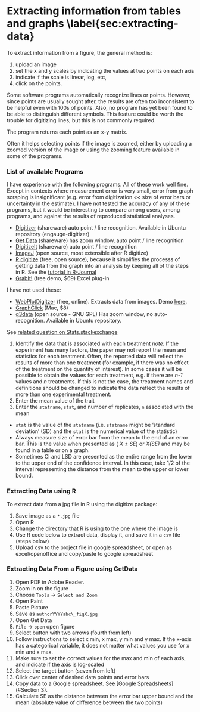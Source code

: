 #  Extracting information from tables and graphs \label{sec:extracting-data}

To extract information from a figure, the general method is: 

1. upload an image 
2. set the x and y scales by indicating the values at two points on each axis 
3. indicate if the scale is linear, log, etc, 
4. click on the points. 
 

Some software programs automatically recognize lines or points. However, since points are usually sought after, the results are often too inconsistent to be helpful even with 100s of points. Also, no program has yet been found to be able to distinguish different symbols. This feature could be worth the trouble for digitizing lines, but this is not commonly required.

The program returns each point as an x-y matrix.

Often it helps selecting points if the image is zoomed, either by uploading a zoomed version of the image or using the zooming feature available in some of the programs.



### List of available Programs

I have experience with the following programs. All of these work well fine. Except in contexts where measurement error is very small, error from graph scraping is insignificant (e.g. error from digitization << size of error bars or uncertainty in the estimate). I have not tested the accuracy of any of these programs, but it would be interesting to compare among users, among programs, and against the results of reproduced statistical analyses.


* [Digitizer](http://digitizer.sourceforge.net/) (shareware) auto point / line recognition. Available in Ubuntu repository (engauge-digitizer)
* [Get Data](http://www.getdata-graph-digitizer.com/) (shareware) has zoom window, auto point / line recognition
* [DigitizeIt](http://www.digitizeit.de/) (shareware) auto point / line recognition
* [ImageJ](http://rsbweb.nih.gov/ij/) (open source, most extensible after R digitize)
* [R digitize](http://cran.r-project.org/web/packages/digitize/index.html) (free, open source), because it simplifies the processs of getting data from the graph into an analysis by keeping all of the steps in R. See the [tutorial in R-Journal](http://journal.r-project.org/archive/2011-1/RJournal_2011-1_Poisot.pdf)
* [GrabIt!](http://www.datatrendsoftware.com/home.html) (free demo, $69) Excel 
plug-in 

I have not used these:

* [WebPlotDigitzer](http://arohatgi.info/WebPlotDigitizer/app/) (free, online). Extracts data from images. Demo [here](http://blog.plot.ly/post/70293893434/automatically-grab-data-from-an-image-with). 
* [GraphClick](http://www.arizona-software.ch/graphclick/) (Mac, $8)
* [g3data](http://www.frantz.fi/software/g3data.php) (open source - GNU GPL) Has zoom window, no auto-recognition. Available in Ubuntu repository.

See [related question on Stats.stackexchange](http://stats.stackexchange.com/a/14440/1381)

1.  Identify the data that is associated with each treatment
    *note:* If the experiment has many factors, the paper may not report the mean and statistics for each treatment. Often, the reported data will reflect the results of more than one treatment (for example, if there was no effect of the treatment on the quantity of interest). In some cases it will be possible to obtain the values for each treatment, e.g. if there are _n-1_ values and _n_ treatments. If this is not the case, the treatment names and definitions should be changed to indicate the data reflect the results of more than one experimental treatment. 
2.  Enter the mean value of the trait
3.  Enter the `statname`, `stat`, and number of replicates, `n` associated with the mean
 *  `stat` is the value of the `statname` (i.e. `statname` might be ’standard deviation’ (SD) and the `stat` is the numerical value of the statistic)
 *  Always measure size of error bar from the mean to the end of an error bar. This is the value when presented as ( _X_ ± _SE_) or _X(SE)_ and may be found in a table or on a graph.
 *  Sometimes CI and LSD are presented as the entire range from the lower to the upper end of the confidence interval. In this case, take 1/2 of the interval representing the distance from the mean to the upper or lower bound.

###  Extracting Data using R

To extract data from a jpg file in R using the digitize package:  

1.  Save image as a `*.jpg` file
2.  Open R
3.  Change the directory that R is using to the one where the image is
4.  Use R code below to extract data, display it, and save it in a `csv`
    file (steps below)
5.  Upload csv to the project file in google spreadsheet, or open as
    excel/openoffice and copy/paste to google spreadsheet

### Extracting Data From a Figure using GetData

1.  Open PDF in Adobe Reader.
2.  Zoom in on the figure
3.  Choose `Tools` → `Select and Zoom`
4.  Open Paint
5.  Paste Picture
6.  Save as `authorYYYYabc\_figX.jpg`
7.  Open Get Data
8.  `File` → `open` open figure
9.  Select button with two arrows (fourth from left)
10. Follow instructions to select x min, x max, y min and y max. If the
    x-axis has a categorical variable, it does not matter what values
    you use for x min and x max.
11. Make sure to set the correct values for the max and min of each
    axis, and indicate if the axis is log-scaled
12. Select the target button (seven from left)
13. Click over center of desired data points and error bars
14. Copy data to a Google spreadsheet. See [Google Spreadsheets] (#Section 3).
15. Calculate SE as the distance between the error bar upper bound and
    the mean (absolute value of difference between the two points)
